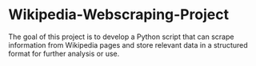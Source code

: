 # Wikipedia-Webscraping-Project
The goal of this project is to develop a Python script that can scrape information from Wikipedia pages and store relevant data in a structured format for further analysis or use.
